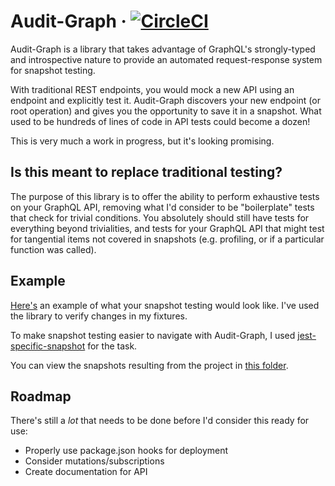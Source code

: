 # Audit-Graph &middot; [![CircleCI](https://circleci.com/gh/taran-gill/audit-graph.svg?style=svg)](https://circleci.com/gh/taran-gill/audit-graph)

Audit-Graph is a library that takes advantage of GraphQL's strongly-typed and introspective nature to provide an automated request-response system for snapshot testing.

With traditional REST endpoints, you would mock a new API using an endpoint and explicitly test it. Audit-Graph discovers your new endpoint (or root operation) and gives you the opportunity to save it in a snapshot. What used to be hundreds of lines of code in API tests could become a dozen!

This is very much a work in progress, but it's looking promising.

## Is this meant to replace traditional testing?

The purpose of this library is to offer the ability to perform exhaustive tests on your GraphQL API, removing what I'd consider to be "boilerplate" tests that check for trivial conditions. You absolutely should still have tests for everything beyond trivialities, and tests for your GraphQL API that might test for tangential items not covered in snapshots (e.g. profiling, or if a particular function was called).

## Example

[Here's](https://github.com/taran-gill/audit-graph/blob/master/test/component/index.test.js) an example of what your snapshot testing would look like.
I've used the library to verify changes in my fixtures.

To make snapshot testing easier to navigate with Audit-Graph, I used [jest-specific-snapshot](https://github.com/igor-dv/jest-specific-snapshot) for the task.

You can view the snapshots resulting from the project in [this folder](https://github.com/taran-gill/audit-graph/tree/master/test/__snapshots__).

## Roadmap

There's still a _lot_ that needs to be done before I'd consider this ready for use:

- Properly use package.json hooks for deployment
- Consider mutations/subscriptions
- Create documentation for API